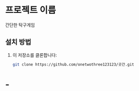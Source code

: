 # 프로젝트 이름
간단한 탁구게임

## 설치 방법
1. 이 저장소를 클론합니다:
   ```bash
   git clone https://github.com/onetwothree123123/곳간.git
# -
